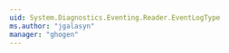 ```yaml
---
uid: System.Diagnostics.Eventing.Reader.EventLogType
ms.author: "jgalasyn"
manager: "ghogen"
---
```

